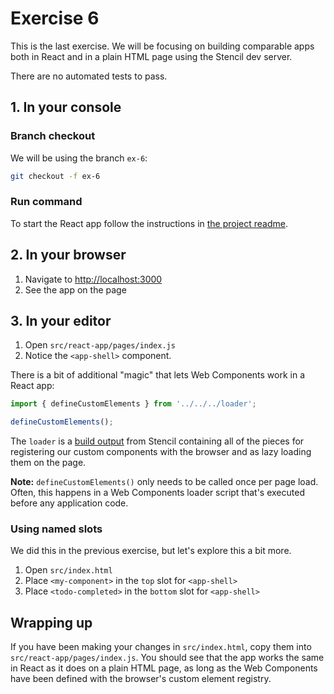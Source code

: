 # Exercise 6

This is the last exercise. We will be focusing on building comparable apps both in React and in a plain HTML page using the Stencil dev server.

There are no automated tests to pass.

## 1. In your console

### Branch checkout

We will be using the branch `ex-6`:

```bash
git checkout -f ex-6
```

### Run command

To start the React app follow the instructions in [the project readme](../readme.md#react-setup).

## 2. In your browser

1. Navigate to [http://localhost:3000](http://localhost:3000)
1. See the app on the page

## 3. In your editor

1. Open `src/react-app/pages/index.js`
1. Notice the `<app-shell>` component.

There is a bit of additional "magic" that lets Web Components work in a React app:

```js
import { defineCustomElements } from '../../../loader';

defineCustomElements();
```

The `loader` is a [build output](https://stenciljs.com/docs/output-targets) from Stencil containing all of the pieces for registering our custom components with the browser and as lazy loading them on the page.

**Note:** `defineCustomElements()` only needs to be called once per page load. Often, this happens in a Web Components loader script that's executed before any application code.

### Using named slots

We did this in the previous exercise, but let's explore this a bit more.

1. Open `src/index.html`
1. Place `<my-component>` in the `top` slot for `<app-shell>`
1. Place `<todo-completed>` in the `bottom` slot for `<app-shell>`

## Wrapping up

If you have been making your changes in `src/index.html`, copy them into `src/react-app/pages/index.js`. You should see that the app works the same in React as it does on a plain HTML page, as long as the Web Components have been defined with the browser's custom element registry.

